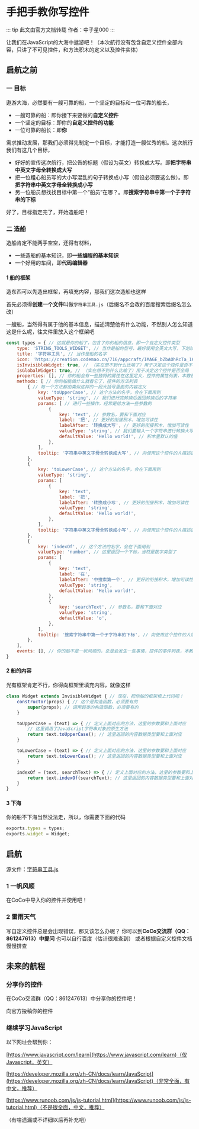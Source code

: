 # 手把手教你写控件
::: tip 此文由官方文档转载
作者：中子星000
:::

让我们在JavaScript的大海中遨游吧！（本次航行没有包含自定义控件全部内容，只讲了不可见控件，和方法积木的定义以及控件实体）
## 启航之前
### 一 目标
遨游大海，必然要有一艘可靠的船，一个坚定的目标和一位可靠的船长，

- 一艘可靠的船：即你接下来要做的**自定义控件**
- 一个坚定的目标：即你的**自定义控件的功能**
- 一位可靠的船长：即**你**
  
需求推动发展，那我们必须得先制定一个目标，才能打造一艘优秀的船。这次航行我们有这几个目标，

- 好好的宣传这次航行，把公告的标题（假设为英文）转换成大写。即**把字符串中英文字母全转换成大写**
- 把一位粗心船员写的大小写混乱的句子转换成小写（假设必须要这么做）。即**把字符串中英文字母全转换成小写**
- 另一位船员想找找目标中第一个“船员”在哪？。即**搜索字符串中第一个子字符串的下标**
  
好了，目标指定完了，开始造船吧！
### 二 造船
造船肯定不能两手空空，还得有材料，
- 一些造船的基本知识，即**一些编程的基本知识**
- 一个好用的车间，即**代码编辑器**
#### 1 船的框架
造东西可以先造出框架，再填充内容，那我们这次造船也这样

首先必须得**创建一个文件**叫做`字符串工具.js`（后缀名不会改的百度搜索后缀名怎么改）

一艘船，当然得有属于他的基本信息，描述清楚他有什么功能，不然别人怎么知道这是什么呢，往文件里放入这个框架吧
```js
const types = { // 这就是你的船了，包含了你的船的信息，即一个自定义控件类型
    type: 'STRING_TOOLS_WIDGET', // 当作是船的型号，最好使用全英文大写，下划线连接
    title: '字符串工具', // 当作是船的名字
    icon: 'https://creation.codemao.cn/716/appcraft/IMAGE_bZbAOhRcTa_1643095470593.svg', // 一艘船得有一个好看的图标作为标识，一般用.svg的图片
    isInvisibleWidget: true, // （实在想不到什么比喻了）用于决定这个控件是否不可见，这个教程只教不可见控件，想要了解可见控件参考其他教程
    isGlobalWidget: true, // （实在想不到什么比喻了）用于决定这个控件是否全局
    properties: [], // 你的船会有一些独特的属性在这里定义，控件的属性列表，本教程中未使用，但也得写上
    methods: [ // 你的船能做什么就看它了，控件的方法列表
        { // 每一个方法都由类似这样的一段大括号里面的内容定义
            key: 'toUpperCase', // 这个方法的名字，会在下面用到
            valueType: 'string', // 我们进行完转换后返回转换后的字符串
            params: [ // 进行一些操作，经常是给方法一些参数的
                {
                    key: 'text', // 参数名，要和下面对应
                    label: '把', // 更好的衔接积木，增加可读性
                    labelAfter: '转换成大写', // 更好的衔接积木，增加可读性
                    valueType: 'string', // 我们要输入一个字符串进行转换大写
                    defaultValue: 'Hello world!', // 积木里默认的值
                },
            ],
            tooltip: '字符串中英文字母全转换成大写', // 向使用这个控件的人描述这个方法是做什么的，怎么用的
        },
        {
            key: 'toLowerCase', // 这个方法的名字，会在下面用到
            valueType: 'string',
            params: [
                {
                    key: 'text',
                    label: '把',
                    labelAfter: '转换成小写', // 更好的衔接积木，增加可读性
                    valueType: 'string',
                    defaultValue: 'Hello world!',
                },
            ],
            tooltip: '字符串中英文字母全转换成小写', // 向使用这个控件的人描述这个方法是做什么的，怎么用的
        },
        {
            key: 'indexOf', // 这个方法的名字，会在下面用到
            valueType: 'number', // 这里返回一个下标，当然是数字类型了
            params: [
                {
                    key: 'text',
                    label: '在',
                    labelAfter: '中搜索第一个', // 更好的衔接积木，增加可读性
                    valueType: 'string',
                    defaultValue: 'Hello world!',
                },
                {
                    key: 'searchText', // 参数名，要和下面对应
                    valueType: 'string',
                    defaultValue: 'o',
                },
            ],
            tooltip: '搜索字符串中第一个子字符串的下标', // 向使用这个控件的人描述这个方法是做什么的，怎么用的
        },
    ],
    events: [], // 你的船不是一帆风顺的，总是会发生一些事情，控件的事件列表，本教程中未使用，但也得写上
}
```
#### 2 船的内容
光有框架肯定不行，你得向框架里填充内容，就像这样
```js
class Widget extends InvisibleWidget { // 现在，把你船的框架填上代码吧！
    constructor(props) { // 这个是构造函数，必须要有的
        super(props); // 调用超类的构造函数，必须要有的
    }

    toUpperCase = (text) => { // 定义上面对应的方法，这里的参数要和上面对应
        // 这里调用了JavaScript字符串对象的原生方法
        return text.toUpperCase(); // 这里返回的内容数据类型要和上面对应
    }

    toLowerCase = (text) => { // 定义上面对应的方法，这里的参数要和上面对应
        return text.toLowerCase(); // 这里返回的内容数据类型要和上面对应
    }

    indexOf = (text, searchText) => { // 定义上面对应的方法，这里的参数要和上面对应
        return text.indexOf(searchText); // 这里返回的内容数据类型要和上面对应
    }
}
```
#### 3 下海
你的船不下海当然没法走，所以，你需要下面的代码
```js
exports.types = types;
exports.widget = Widget;
```
## 启航
源文件：[字符串工具.js](https://lark-assets-prod-aliyun.oss-cn-hangzhou.aliyuncs.com/yuque/0/2022/js/26472310/1667792339903-df01b7b6-cb14-47dd-a315-b4ffee09c797.js?OSSAccessKeyId=LTAI4GKnqTWmz2X8mzA1Sjbv&Expires=1746962086&Signature=jhyuc9lELD0l5pOLxxnhhAh6ekU%3D&response-content-disposition=attachment%3Bfilename*%3DUTF-8%27%27%25E5%25AD%2597%25E7%25AC%25A6%25E4%25B8%25B2%25E5%25B7%25A5%25E5%2585%25B7.js)
### 1 一帆风顺
在CoCo中导入你的控件并使用吧！
### 2 雷雨天气
写自定义控件总是会出现错误，那又该怎么办呢？
你可以到**CoCo交流群（QQ：861247613）中提问**
也可以自行百度（估计很难查到）
或者根据自定义控件文档慢慢排查

## 未来的航程
### 分享你的控件
在CoCo交流群（QQ：861247613）中分享你的控件吧！

向官方投稿你的控件

### 继续学习JavaScript
以下网址会帮到你：

[https://www.javascript.com/learn](https://www.javascript.com/learn)（仅Javascript，英文）

[https://developer.mozilla.org/zh-CN/docs/learn/JavaScript](https://developer.mozilla.org/zh-CN/docs/learn/JavaScript)（非常全面，有中文，推荐）

[https://www.runoob.com/js/js-tutorial.html](https://www.runoob.com/js/js-tutorial.html)（不是很全面，中文，推荐）

（有啥遗漏或不详细以后再补充吧）